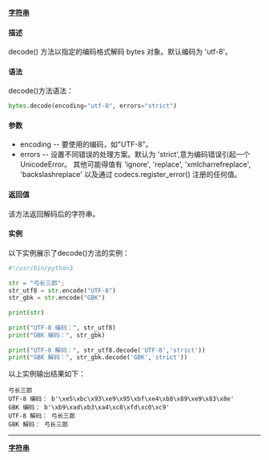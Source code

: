**[字符串](/src/lesson08.string/string.md)**
#### 描述
decode() 方法以指定的编码格式解码 bytes 对象。默认编码为 'utf-8'。

#### 语法
decode()方法语法：
```python
bytes.decode(encoding="utf-8", errors="strict")
```
#### 参数
- encoding -- 要使用的编码，如"UTF-8"。
- errors -- 设置不同错误的处理方案。默认为 'strict',意为编码错误引起一个UnicodeError。 其他可能得值有 'ignore', 'replace', 'xmlcharrefreplace', 'backslashreplace' 以及通过 codecs.register_error() 注册的任何值。
#### 返回值
该方法返回解码后的字符串。

#### 实例
以下实例展示了decode()方法的实例：
```python
#!/usr/bin/python3
 
str = "弓长三郎";
str_utf8 = str.encode("UTF-8")
str_gbk = str.encode("GBK")
 
print(str)
 
print("UTF-8 编码：", str_utf8)
print("GBK 编码：", str_gbk)
 
print("UTF-8 解码：", str_utf8.decode('UTF-8','strict'))
print("GBK 解码：", str_gbk.decode('GBK','strict'))
```
以上实例输出结果如下：
```
弓长三郎
UTF-8 编码： b'\xe5\xbc\x93\xe9\x95\xbf\xe4\xb8\x89\xe9\x83\x8e'
GBK 编码： b'\xb9\xad\xb3\xa4\xc8\xfd\xc0\xc9'
UTF-8 解码： 弓长三郎
GBK 解码： 弓长三郎
```
---
**[字符串](/src/lesson08.string/string.md)**